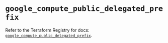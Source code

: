 # `google_compute_public_delegated_prefix`

Refer to the Terraform Registry for docs: [`google_compute_public_delegated_prefix`](https://registry.terraform.io/providers/hashicorp/google-beta/6.12.0/docs/resources/google_compute_public_delegated_prefix).
